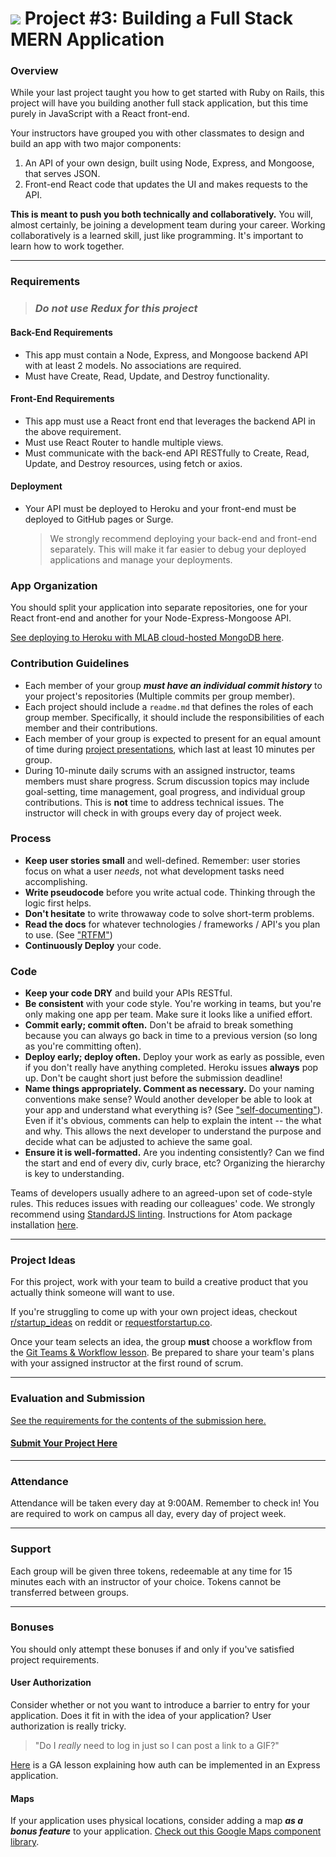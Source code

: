 # ![](https://ga-dash.s3.amazonaws.com/production/assets/logo-9f88ae6c9c3871690e33280fcf557f33.png) Project #3: Building a Full Stack MERN Application

### Overview

While your last project taught you how to get started with Ruby on Rails, this project will have you building another full stack application, but this time purely in JavaScript with a React front-end.

Your instructors have grouped you with other classmates to design and build an app with two major components:

1. An API of your own design, built using Node, Express, and Mongoose, that serves JSON.
2. Front-end React code that updates the UI and makes requests to the API.

**This is meant to push you both technically and collaboratively.**  You will, almost certainly, be joining a development team during your career.  Working collaboratively is a learned skill, just like programming. It's important to learn how to work together.

---

### Requirements

> ### *Do not use Redux for this project*

#### Back-End Requirements
  - This app must contain a Node, Express, and Mongoose backend API with at least 2 models. No associations are required.
  - Must have Create, Read, Update, and Destroy functionality.

#### Front-End Requirements
  - This app must use a React front end that leverages the backend API in the above requirement.
  - Must use React Router to handle multiple views.
  - Must communicate with the back-end API RESTfully to Create, Read, Update, and Destroy resources, using fetch or axios.

#### Deployment
  - Your API must be deployed to Heroku and your front-end must be deployed to GitHub pages or Surge.

    > We strongly recommend deploying your back-end and front-end separately. This will make it far easier to debug your deployed applications and manage your deployments.

### App Organization

You should split your application into separate repositories, one for your React front-end and another for your Node-Express-Mongoose API.

[See deploying to Heroku with MLAB cloud-hosted MongoDB here](https://git.generalassemb.ly/ga-wdi-lessons/express-mongoose-mlab-deploy).

### Contribution Guidelines
  - Each member of your group ***must have an individual commit history*** to your project's repositories (Multiple commits per group member).
  - Each project should include a `readme.md` that defines the roles of each group member. Specifically, it should include the responsibilities of each member and their contributions.
  - Each member of your group is expected to present for an equal amount of time during [project presentations](presentations.md), which last at least 10 minutes per group.
  - During 10-minute daily scrums with an assigned instructor, teams members must share progress. Scrum discussion topics may include goal-setting, time management, goal progress, and individual group contributions. This is **not** time to address technical issues. The instructor will check in with groups every day of project week.

### Process

* **Keep user stories small** and well-defined. Remember: user stories focus on what a user *needs*, not what development tasks need accomplishing.
* **Write pseudocode** before you write actual code. Thinking through the logic first helps.
* **Don't hesitate** to write throwaway code to solve short-term problems.
* **Read the docs** for whatever technologies / frameworks / API's you plan to use. (See ["RTFM"](https://en.wikipedia.org/wiki/RTFM))
* **Continuously Deploy** your code.

### Code

* **Keep your code DRY** and build your APIs RESTful.
* **Be consistent** with your code style. You're working in teams, but you're only making one app per team. Make sure it looks like a unified effort.
* **Commit early; commit often.** Don't be afraid to break something because you can always go back in time to a previous version (so long as you're committing often).
* **Deploy early; deploy often.** Deploy your work as early as possible, even if you don't really have anything completed. Heroku issues **always** pop up. Don't be caught short just before the submission deadline!
* **Name things appropriately.  Comment as necessary.** Do your naming conventions make sense? Would another developer be able to look at your app and understand what everything is? (See ["self-documenting"](https://en.wikipedia.org/wiki/Self-documenting)).  Even if it's obvious, comments can help to explain the intent -- the what and why.  This allows the next developer to understand the purpose and decide what can be adjusted to achieve the same goal.
* **Ensure it is well-formatted.** Are you indenting consistently? Can we find the start and end of every div, curly brace, etc?  Organizing the hierarchy is key to understanding.

Teams of developers usually adhere to an agreed-upon set of code-style rules. This reduces issues with reading our colleagues' code. We strongly recommend using [StandardJS linting](https://github.com/standard/standard#install). Instructions for Atom package installation [here](https://github.com/standard/standard#atom).

---

### Project Ideas

For this project, work with your team to build a creative product that you actually think someone will want to use.

If you're struggling to come up with your own project ideas, checkout [r/startup_ideas](https://www.reddit.com/r/Startup_Ideas/) on reddit or [requestforstartup.co](https://requestforstartup.co/).

<!-- All students are required to submit **two Project 3 ideas** as an issue [here](https://github.com/ga-wdi-exercises/project3/issues). The deadline for submission is August 18th at 9:00AM. -->

Once your team selects an idea, the group **must** choose a workflow from the [Git Teams & Workflow lesson](https://git.generalassemb.ly/ga-wdi-lessons/git-teams). Be prepared to share your team's plans with your assigned instructor at the first round of scrum.

---

### Evaluation and Submission

[See the requirements for the contents of the submission here.](evaluation.md)

#### [Submit Your Project Here](https://github.com/ga-dc/project3-gallery/issues)

---

### Attendance

Attendance will be taken every day at 9:00AM. Remember to check in! You are required to work on campus all day, every day of project week.

---

### Support

Each group will be given three tokens, redeemable at any time for 15 minutes each with an instructor of your choice. Tokens cannot be transferred between groups.

<!-- ### Useful Resources -->

<!-- * **[Deploying Heroku Apps with Custom Names](https://devcenter.heroku.com/articles/renaming-apps)** -->

---

### Bonuses

You should only attempt these bonuses if and only if you've satisfied project requirements.

#### User Authorization

Consider whether or not you want to introduce a barrier to entry for your application. Does it fit in with the idea of your application? User authorization is really tricky.

  > "Do I *really* need to log in just so I can post a link to a GIF?"

[Here](https://git.generalassemb.ly/ga-wdi-lessons/express-oauth) is a GA lesson explaining how auth can be implemented in an Express application.


#### Maps

If your application uses physical locations, consider adding a map ***as a bonus feature*** to your application. [Check out this Google Maps component library](https://tomchentw.github.io/react-google-maps/).
